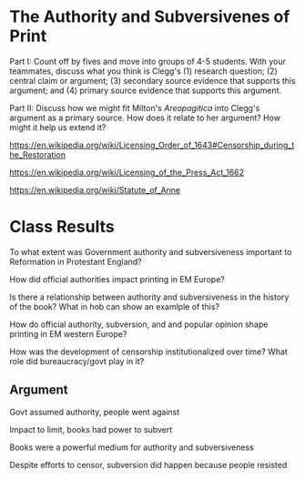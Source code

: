 # The Authority and Subversivenes of Print

Part I: Count off by fives and move into groups of 4-5 students. With your teammates, discuss what you think is Clegg's (1) research question; (2) central claim or argument; (3) secondary source evidence that supports this argument; and (4) primary source evidence that supports this argument.

Part II: Discuss how we might fit Milton's _Areopagitica_ into Clegg's argument as a primary source. How does it relate to her argument? How might it help us extend it?

https://en.wikipedia.org/wiki/Licensing_Order_of_1643#Censorship_during_the_Restoration

https://en.wikipedia.org/wiki/Licensing_of_the_Press_Act_1662

https://en.wikipedia.org/wiki/Statute_of_Anne

# Class Results

To what extent was Government authority and subversiveness important to Reformation in Protestant England?

How did official authorities impact printing in EM Europe?

Is there a relationship between authority and subversiveness in the history of the book? What in hob can show an examlple of this? 

How do official authority, subversion, and and popular opinion shape printing in EM western Europe?

How was the development of censorship institutionalized over time? What role did bureaucracy/govt play in it?

## Argument

Govt assumed authority, people went against

Impact to limit, books had power to subvert

Books were a powerful medium for authority and subversiveness

Despite efforts to censor, subversion did happen because people resisted
